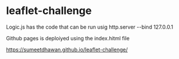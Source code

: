 # leaflet-challenge

Logic.js has the code that can be run usig http.server --bind 127.0.0.1

Github pages is deploiyed using the index.hitml file 

https://sumeetdhawan.github.io/leaflet-challenge/



